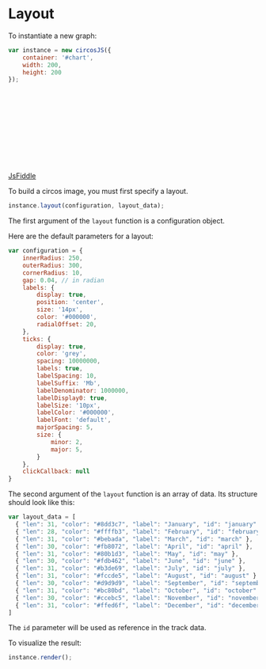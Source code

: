 # Layout

To instantiate a new graph:
```javascript
var instance = new circosJS({
    container: '#chart',
    width: 200,
    height: 200
});
```

<svg id='chart' style='display: block; margin: auto;'></svg>
<script src='_data/months.js'></script>
<script src='_scripts/layout.js'></script>

[JsFiddle](http://jsfiddle.net/nicgirault/b025s1r9/1)

To build a circos image, you must first specify a layout.

```javascript
instance.layout(configuration, layout_data);
```

The first argument of the `layout` function is a configuration object.

Here are the default parameters for a layout:

```javascript
var configuration = {
    innerRadius: 250,
    outerRadius: 300,
    cornerRadius: 10,
    gap: 0.04, // in radian
    labels: {
        display: true,
        position: 'center',
        size: '14px',
        color: '#000000',
        radialOffset: 20,
    },
    ticks: {
        display: true,
        color: 'grey',
        spacing: 10000000,
        labels: true,
        labelSpacing: 10,
        labelSuffix: 'Mb',
        labelDenominator: 1000000,
        labelDisplay0: true,
        labelSize: '10px',
        labelColor: '#000000',
        labelFont: 'default',
        majorSpacing: 5,
        size: {
            minor: 2,
            major: 5,
        }
    },
    clickCallback: null
}
```

The second argument of the `layout` function is an array of data. Its structure should look like this:

```javascript
var layout_data = [
  { "len": 31, "color": "#8dd3c7", "label": "January", "id": "january" },
  { "len": 28, "color": "#ffffb3", "label": "February", "id": "february" },
  { "len": 31, "color": "#bebada", "label": "March", "id": "march" },
  { "len": 30, "color": "#fb8072", "label": "April", "id": "april" },
  { "len": 31, "color": "#80b1d3", "label": "May", "id": "may" },
  { "len": 30, "color": "#fdb462", "label": "June", "id": "june" },
  { "len": 31, "color": "#b3de69", "label": "July", "id": "july" },
  { "len": 31, "color": "#fccde5", "label": "August", "id": "august" },
  { "len": 30, "color": "#d9d9d9", "label": "September", "id": "september" },
  { "len": 31, "color": "#bc80bd", "label": "October", "id": "october" },
  { "len": 30, "color": "#ccebc5", "label": "November", "id": "november" },
  { "len": 31, "color": "#ffed6f", "label": "December", "id": "december" }
]
```

The `id` parameter will be used as reference in the track data.

To visualize the result:
```javascript
instance.render();
```

